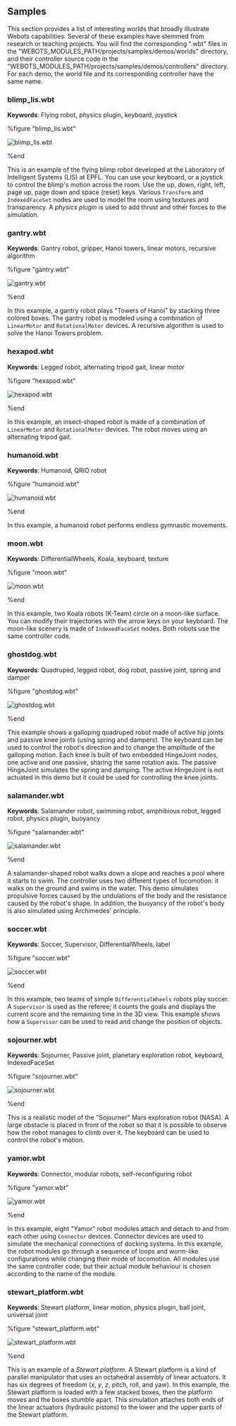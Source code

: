 ## Samples

This section provides a list of interesting worlds that broadly illustrate
Webots capabilities. Several of these examples have stemmed from research or
teaching projects. You will find the corresponding ".wbt" files in the
"WEBOTS\_MODULES\_PATH/projects/samples/demos/worlds" directory, and their
controller source code in the
"WEBOTS\_MODULES\_PATH/projects/samples/demos/controllers" directory. For each
demo, the world file and its corresponding controller have the same name.

### blimp_lis.wbt

**Keywords**: Flying robot, physics plugin, keyboard, joystick

%figure "blimp_lis.wbt"

![blimp_lis.wbt](png/blimp_lis.png)

%end

This is an example of the flying blimp robot developed at the Laboratory of
Intelligent Systems (LIS) at EPFL. You can use your keyboard, or a joystick to
control the blimp's motion across the room. Use the up, down, right, left, page
up, page down and space (reset) keys. Various `Transform` and `IndexedFaceSet`
nodes are used to model the room using textures and transparency. A *physics
plugin* is used to add thrust and other forces to the simulation.

### gantry.wbt

**Keywords**: Gantry robot, gripper, Hanoi towers, linear motors, recursive algorithm

%figure "gantry.wbt"

![gantry.wbt](png/gantry.png)

%end

In this example, a gantry robot plays "Towers of Hanoi" by stacking three
colored boxes. The gantry robot is modeled using a combination of `LinearMotor`
and `RotationalMotor` devices. A recursive algorithm is used to solve the Hanoi
Towers problem.

### hexapod.wbt

**Keywords**: Legged robot, alternating tripod gait, linear motor

%figure "hexapod.wbt"

![hexapod.wbt](png/hexapod.png)

%end

In this example, an insect-shaped robot is made of a combination of
`LinearMotor` and `RotationalMotor` devices. The robot moves using an
alternating tripod gait.

### humanoid.wbt

**Keywords**: Humanoid, QRIO robot

%figure "humanoid.wbt"

![humanoid.wbt](png/humanoid.png)

%end

In this example, a humanoid robot performs endless gymnastic movements.

### moon.wbt

**Keywords**: DifferentialWheels, Koala, keyboard, texture

%figure "moon.wbt"

![moon.wbt](png/moon.png)

%end

In this example, two Koala robots (K-Team) circle on a moon-like surface. You
can modify their trajectories with the arrow keys on your keyboard. The
moon-like scenery is made of `IndexedFaceSet` nodes. Both robots use the same
controller code.

### ghostdog.wbt

**Keywords**: Quadruped, legged robot, dog robot, passive joint, spring and damper

%figure "ghostdog.wbt"

![ghostdog.wbt](png/ghostdog.png)

%end

This example shows a galloping quadruped robot made of active hip joints and
passive knee joints (using spring and dampers). The keyboard can be used to
control the robot's direction and to change the amplitude of the galloping
motion. Each knee is built of two embedded HingeJoint nodes, one active and one
passive, sharing the same rotation axis. The passive HingeJoint simulates the
spring and damping. The active HingeJoint is not actuated in this demo but it
could be used for controlling the knee joints.

### salamander.wbt

**Keywords**: Salamander robot, swimming robot, amphibious robot, legged robot, physics plugin, buoyancy

%figure "salamander.wbt"

![salamander.wbt](png/salamander.png)

%end

A salamander-shaped robot walks down a slope and reaches a pool where it starts
to swim. The controller uses two different types of locomotion: it walks on the
ground and swims in the water. This demo simulates propulsive forces caused by
the undulations of the body and the resistance caused by the robot's shape. In
addition, the buoyancy of the robot's body is also simulated using Archimedes'
principle.

### soccer.wbt

**Keywords**: Soccer, Supervisor, DifferentialWheels, label

%figure "soccer.wbt"

![soccer.wbt](png/soccer_world.png)

%end

In this example, two teams of simple `DifferentialWheels` robots play soccer. A
`Supervisor` is used as the referee; it counts the goals and displays the
current score and the remaining time in the 3D view. This example shows how a
`Supervisor` can be used to read and change the position of objects.

### sojourner.wbt

**Keywords**: Sojourner, Passive joint, planetary exploration robot, keyboard, IndexedFaceSet

%figure "sojourner.wbt"

![sojourner.wbt](png/sojourner.png)

%end

This is a realistic model of the "Sojourner" Mars exploration robot (NASA). A
large obstacle is placed in front of the robot so that it is possible to observe
how the robot manages to climb over it. The keyboard can be used to control the
robot's motion.

### yamor.wbt

**Keywords**: Connector, modular robots, self-reconfiguring robot

%figure "yamor.wbt"

![yamor.wbt](png/yamor.png)

%end

In this example, eight "Yamor" robot modules attach and detach to and from each
other using `Connector` devices. Connector devices are used to simulate the
mechanical connections of docking systems. In this example, the robot modules go
through a sequence of loops and worm-like configurations while changing their
mode of locomotion. All modules use the same controller code, but their actual
module behaviour is chosen according to the name of the module.

### stewart_platform.wbt

**Keywords**: Stewart platform, linear motion, physics plugin, ball joint, universal joint

%figure "stewart_platform.wbt"

![stewart_platform.wbt](png/stewart_platform.png)

%end

This is an example of a *Stewart platform*. A Stewart platform is a kind of
parallel manipulator that uses an octahedral assembly of linear actuators. It
has six degrees of freedom (*x*, *y*, *z*, pitch, roll, and yaw). In this
example, the Stewart platform is loaded with a few stacked boxes, then the
platform moves and the boxes stumble apart. This simulation attaches both ends
of the linear actuators (hydraulic pistons) to the lower and the upper parts of
the Stewart platform.

